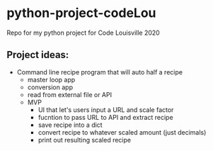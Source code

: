 # python-project-codeLou
Repo for my python project for Code Louisville 2020

## Project ideas:
* Command line recipe program that will auto half a recipe
  * master loop app
  * conversion app
  * read from external file or API
  * MVP
    * UI that let's users input a URL and scale factor
    * fucntion to pass URL to API and extract recipe
    * save recipe into a dict
    * convert recipe to whatever scaled amount (just decimals)
    * print out resulting scaled recipe 
